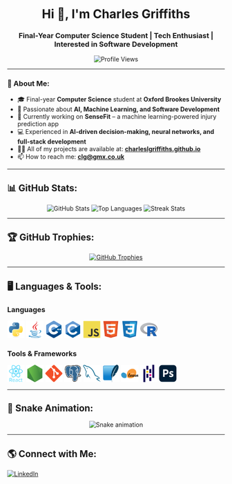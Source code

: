 <h1 align="center">Hi 👋, I'm Charles Griffiths</h1>
<h3 align="center">Final-Year Computer Science Student | Tech Enthusiast | Interested in Software Development</h3>

<p align="center">
  <img src="https://komarev.com/ghpvc/?username=charleslgriffiths&label=Profile%20views&color=0e75b6&style=flat" alt="Profile Views" />
</p>

---

### 🚀 About Me:
- 🎓 Final-year **Computer Science** student at **Oxford Brookes University**
- 🤖 Passionate about **AI, Machine Learning, and Software Development**
- 🔭 Currently working on **SenseFit** – a machine learning-powered injury prediction app
- 💻 Experienced in **AI-driven decision-making, neural networks, and full-stack development**
- 👨‍💻 All of my projects are available at: [**charleslgriffiths.github.io**](https://charleslgriffiths.github.io)
- 📫 How to reach me: **clg@gmx.co.uk**

---

## 📊 GitHub Stats:

<div align="center">
  <img src="https://github-readme-stats.vercel.app/api?username=charleslgriffiths&show_icons=true&include_all_commits=true&count_private=true&theme=dracula&hide_border=false&order=1" height="150" alt="GitHub Stats" />
  <img src="https://github-readme-stats.vercel.app/api/top-langs?username=charleslgriffiths&layout=compact&langs_count=6&theme=dracula&hide_border=false&order=2" height="150" alt="Top Languages" />
  <img src="https://github-readme-streak-stats.herokuapp.com/?user=charleslgriffiths&theme=dracula&hide_border=false" height="150" alt="Streak Stats" />
</div>

---

## 🏆 GitHub Trophies:
<p align="center">
  <a href="https://github.com/ryo-ma/github-profile-trophy">
    <img src="https://github-profile-trophy.vercel.app/?username=charleslgriffiths&theme=dracula&margin-w=15&margin-h=15" alt="GitHub Trophies" />
  </a>
</p>

---

## 🖥️ Languages & Tools:

### **Languages**
<p align="left">
  <img src="https://raw.githubusercontent.com/devicons/devicon/master/icons/python/python-original.svg" alt="Python" width="40" height="40"/>
  <img src="https://raw.githubusercontent.com/devicons/devicon/master/icons/java/java-original.svg" alt="Java" width="40" height="40"/>
  <img src="https://raw.githubusercontent.com/devicons/devicon/master/icons/cplusplus/cplusplus-original.svg" alt="C++" width="40" height="40"/>
  <img src="https://raw.githubusercontent.com/devicons/devicon/master/icons/c/c-original.svg" alt="C" width="40" height="40"/>
  <img src="https://raw.githubusercontent.com/devicons/devicon/master/icons/javascript/javascript-original.svg" alt="JavaScript" width="40" height="40"/>
  <img src="https://raw.githubusercontent.com/devicons/devicon/master/icons/html5/html5-original.svg" alt="HTML" width="40" height="40"/>
  <img src="https://raw.githubusercontent.com/devicons/devicon/master/icons/css3/css3-original.svg" alt="CSS" width="40" height="40"/>
  <img src="https://raw.githubusercontent.com/devicons/devicon/master/icons/r/r-original.svg" alt="R" width="40" height="40"/>
</p>

### **Tools & Frameworks**
<p align="left">
  <img src="https://raw.githubusercontent.com/devicons/devicon/master/icons/react/react-original-wordmark.svg" alt="React Native" width="40" height="40"/>
  <img src="https://raw.githubusercontent.com/devicons/devicon/master/icons/nodejs/nodejs-original.svg" alt="Node.js" width="40" height="40"/>
  <img src="https://raw.githubusercontent.com/devicons/devicon/master/icons/git/git-original.svg" alt="Git" width="40" height="40"/>
  <img src="https://raw.githubusercontent.com/devicons/devicon/master/icons/postgresql/postgresql-original.svg" alt="PostgreSQL" width="40" height="40"/>
  <img src="https://raw.githubusercontent.com/devicons/devicon/master/icons/mysql/mysql-original.svg" alt="MySQL" width="40" height="40"/>
  <img src="https://raw.githubusercontent.com/devicons/devicon/master/icons/sqlite/sqlite-original.svg" alt="SQLite" width="40" height="40"/>
  <img src="https://raw.githubusercontent.com/devicons/devicon/master/icons/scikitlearn/scikitlearn-original.svg" alt="Scikit-Learn" width="40" height="40"/>
  <img src="https://raw.githubusercontent.com/devicons/devicon/master/icons/pandas/pandas-original.svg" alt="Pandas" width="40" height="40"/>
  <img src="https://raw.githubusercontent.com/devicons/devicon/master/icons/photoshop/photoshop-plain.svg" alt="Photoshop" width="40" height="40"/>
</p>

---

## 🐍 Snake Animation:
<p align="center">
  <img src="https://raw.githubusercontent.com/charleslgriffiths/charleslgriffiths/output/snake.svg" alt="Snake animation" />
</p>

---

## 🌎 Connect with Me:
<p align="left">
  <a href="https://linkedin.com/in/charleslgriffiths" target="blank">
    <img src="https://raw.githubusercontent.com/rahuldkjain/github-profile-readme-generator/master/src/images/icons/Social/linked-in-alt.svg" alt="LinkedIn" height="30" width="40" />
  </a>
</p>
